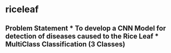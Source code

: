 # riceleaf
## Problem Statement            * To develop a CNN Model for detection of diseases caused to the Rice Leaf          * MultiClass Classification (3 Classes)
